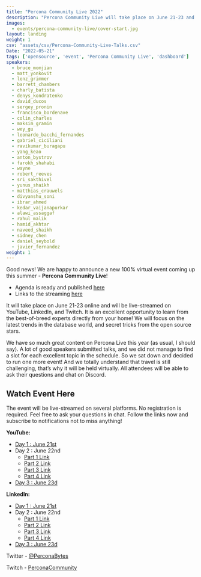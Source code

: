 ```yaml
---
title: "Percona Community Live 2022"
description: "Percona Community Live will take place on June 21-23 and will be live-streamed on YouTube, LinkedIn, and Twitch. It is an excellent opportunity to learn from the best-of-breed experts directly from your home!"
images:
  - events/percona-community-live/cover-start.jpg
layout: landing
weight: 1
csv: "assets/csv/Percona-Community-Live-Talks.csv"
Date: "2022-05-21"
tags: ['opensource', 'event', 'Percona Community Live', 'dashboard']
speakers:
  - bruce_momjian
  - matt_yonkovit
  - lenz_grimmer
  - barrett_chambers
  - charly_batista
  - denys_kondratenko
  - david_ducos
  - sergey_pronin
  - francisco_bordenave
  - colin_charles
  - maksim_gramin
  - wey_gu
  - leonardo_bacchi_fernandes
  - gabriel_ciciliani
  - ravikumar_buragapu
  - yang_keao
  - anton_bystrov
  - farokh_shahabi
  - wayne
  - robert_reeves
  - sri_sakthivel
  - yunus_shaikh
  - matthias_crauwels
  - divyanshu_soni
  - ibrar_ahmed
  - kedar_vaijanapurkar
  - alawi_assaggaf
  - rahul_malik
  - hamid_akhtar
  - naveed_shaikh
  - sidney_chen
  - daniel_seybold
  - javier_fernandez
weight: 1
---
```


Good news! We are happy to announce a new 100% virtual event coming up this summer - **Percona Community Live**! 

* Agenda is ready and published [here](#agenda)
* Links to the streaming [here](#watch-event-here)

It will take place on June 21-23 online and will be live-streamed on YouTube, LinkedIn, and Twitch. It is an excellent opportunity to learn from the best-of-breed experts directly from your home! We will focus on the latest trends in the database world, and secret tricks from the open source stars.

We have so much great content on Percona Live this year (as usual, I should say). A lot of good speakers submitted talks, and we did not manage to find a slot for each excellent topic in the schedule. So we sat down and decided to run one more event! And we totally understand that travel is still challenging, that’s why it will be held virtually. All attendees will be able to ask their questions and chat on Discord. 

## Watch Event Here

The event will be live-streamed on several platforms. No registration is required. Feel free to ask your questions in chat. Follow the links now and subscribe to notifications not to miss anything!

**YouTube:**

* [Day 1 : June 21st](https://www.youtube.com/watch?v=JBZSWDNmO9M)
* Day 2 : June 22nd
  * [Part 1 Link](https://www.youtube.com/watch?v=i4Sz7R-Rs30)
  * [Part 2 Link](https://www.youtube.com/watch?v=sXaBwHv8lf0)
  * [Part 3 Link](https://www.youtube.com/watch?v=NHHyBbyjG20)
  * [Part 4 Link](https://www.youtube.com/watch?v=bdaG5DvPI8k)
* [Day 3 : June 23d](https://www.youtube.com/watch?v=RXexzG_L47A)

**LinkedIn:**

* [Day 1 : June 21st](https://www.linkedin.com/feed/update/urn:li:ugcPost:6940253974163832832/)
* Day 2 : June 22nd
  * [Part 1 Link](https://www.linkedin.com/feed/update/urn:li:ugcPost:6940253974163832832/)
  * [Part 2 Link](https://www.linkedin.com/video/event/urn:li:ugcPost:6945357069013188608/)
  * [Part 3 Link](https://www.linkedin.com/video/event/urn:li:ugcPost:6945423420683689985/)
  * [Part 4 Link](https://www.linkedin.com/feed/update/urn:li:ugcPost:6945436938506035200)
* [Day 3 : June 23d](https://www.linkedin.com/video/event/urn:li:ugcPost:6940255935252631552/)

Twitter - [@PerconaBytes](https://twitter.com/PerconaBytes)

Twitch - [PerconaCommunity](https://www.twitch.tv/perconacommunity)



